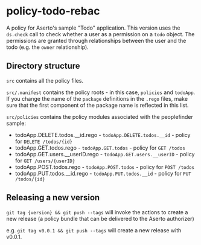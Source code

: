 # policy-todo-rebac

A policy for Aserto's sample "Todo" application. This version uses the `ds.check` call to check whether a user as a permission on a `todo` object. The permissions are granted through relationships between the user and the todo (e.g. the `owner` relationship).

## Directory structure

`src` contains all the policy files.

`src/.manifest` contains the policy roots - in this case, `policies` and `todoApp`. If you change the name of the `package` definitions in the `.rego` files, make sure that the first component of the package name is reflected in this list.

`src/policies` contains the policy modules associated with the peoplefinder sample:

* todoApp.DELETE.todos.__id.rego - `todoApp.DELETE.todos.__id` - policy for `DELETE /todos/{id}`
* todoApp.GET.todos.rego - `todoApp.GET.todos` - policy for `GET /todos`
* todoApp.GET.users.__userID.rego - `todoApp.GET.users.__userID` - policy for `GET /users/{userID}`
* todoApp.POST.todos.rego - `todoApp.POST.todos` - policy for `POST /todos`
* todoApp.PUT.todos.__id.rego - `todoApp.PUT.todos.__id` - policy for `PUT /todos/{id}`

## Releasing a new version

`git tag {version} && git push --tags` will invoke the actions to create a new release (a policy bundle that can be delivered to the Aserto authorizer)

e.g. `git tag v0.0.1 && git push --tags` will create a new release with v0.0.1.
